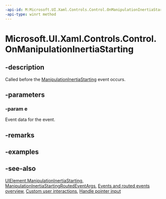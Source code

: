 ```yaml
---
-api-id: M:Microsoft.UI.Xaml.Controls.Control.OnManipulationInertiaStarting(Microsoft.UI.Xaml.Input.ManipulationInertiaStartingRoutedEventArgs)
-api-type: winrt method
---
```


<!-- Method syntax
virtual protected void OnManipulationInertiaStarting(Windows.UI.Xaml.Input.ManipulationInertiaStartingRoutedEventArgs e)
-->

# Microsoft.UI.Xaml.Controls.Control.OnManipulationInertiaStarting

## -description
Called before the [ManipulationInertiaStarting](../microsoft.ui.xaml/uielement_manipulationinertiastarting.md) event occurs.

## -parameters
### -param e
Event data for the event.

## -remarks

## -examples

## -see-also
[UIElement.ManipulationInertiaStarting](../microsoft.ui.xaml/uielement_manipulationinertiastarting.md), [ManipulationInertiaStartingRoutedEventArgs](../microsoft.ui.xaml.input/manipulationinertiastartingroutedeventargs.md), [Events and routed events overview](/windows/uwp/xaml-platform/events-and-routed-events-overview), [Custom user interactions](/windows/apps/design/layout/index), [Handle pointer input](/windows/uwp/input-and-devices/handle-pointer-input)
